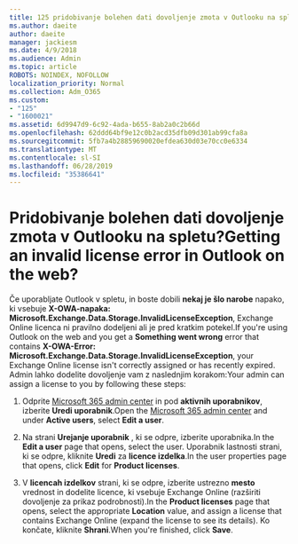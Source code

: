 ```yaml
---
title: 125 pridobivanje bolehen dati dovoljenje zmota v Outlooku na spletu?
ms.author: daeite
author: daeite
manager: jackiesm
ms.date: 4/9/2018
ms.audience: Admin
ms.topic: article
ROBOTS: NOINDEX, NOFOLLOW
localization_priority: Normal
ms.collection: Adm_O365
ms.custom:
- "125"
- "1600021"
ms.assetid: 6d9947d9-6c92-4ada-b655-8ab2a0c2b66d
ms.openlocfilehash: 62ddd64bf9e12c0b2acd35dfb09d301ab99cfa8a
ms.sourcegitcommit: 5fb7a4b28859690020efdea630d03e70cc0e6334
ms.translationtype: MT
ms.contentlocale: sl-SI
ms.lasthandoff: 06/28/2019
ms.locfileid: "35386641"
---
```

# <a name="getting-an-invalid-license-error-in-outlook-on-the-web"></a><span data-ttu-id="dbd6a-102">Pridobivanje bolehen dati dovoljenje zmota v Outlooku na spletu?</span><span class="sxs-lookup"><span data-stu-id="dbd6a-102">Getting an invalid license error in Outlook on the web?</span></span>

<span data-ttu-id="dbd6a-103">Če uporabljate Outlook v spletu, in boste dobili **nekaj je šlo narobe** napako, ki vsebuje **X-OWA-napaka: Microsoft.Exchange.Data.Storage.InvalidLicenseException**, Exchange Online licenca ni pravilno dodeljeni ali je pred kratkim potekel.</span><span class="sxs-lookup"><span data-stu-id="dbd6a-103">If you're using Outlook on the web and you get a **Something went wrong** error that contains **X-OWA-Error: Microsoft.Exchange.Data.Storage.InvalidLicenseException**, your Exchange Online license isn't correctly assigned or has recently expired.</span></span> <span data-ttu-id="dbd6a-104">Admin lahko dodelite dovoljenje vam z naslednjim korakom:</span><span class="sxs-lookup"><span data-stu-id="dbd6a-104">Your admin can assign a license to you by following these steps:</span></span>
  
1. <span data-ttu-id="dbd6a-105">Odprite [Microsoft 365 admin center](https://portal.office.com/adminportal/home#/homepage) in pod **aktivnih uporabnikov**, izberite **Uredi uporabnik**.</span><span class="sxs-lookup"><span data-stu-id="dbd6a-105">Open the [Microsoft 365 admin center](https://portal.office.com/adminportal/home#/homepage) and under **Active users**, select **Edit a user**.</span></span>

2. <span data-ttu-id="dbd6a-106">Na strani **Urejanje uporabnik** , ki se odpre, izberite uporabnika.</span><span class="sxs-lookup"><span data-stu-id="dbd6a-106">In the **Edit a user** page that opens, select the user.</span></span> <span data-ttu-id="dbd6a-107">Uporabnik lastnosti strani, ki se odpre, kliknite **Uredi** za **licence izdelka**.</span><span class="sxs-lookup"><span data-stu-id="dbd6a-107">In the user properties page that opens, click **Edit** for **Product licenses**.</span></span>

3. <span data-ttu-id="dbd6a-108">V **licencah izdelkov** strani, ki se odpre, izberite ustrezno **mesto** vrednost in dodelite licence, ki vsebuje Exchange Online (razširiti dovoljenje za prikaz podrobnosti).</span><span class="sxs-lookup"><span data-stu-id="dbd6a-108">In the **Product licenses** page that opens, select the appropriate **Location** value, and assign a license that contains Exchange Online (expand the license to see its details).</span></span> <span data-ttu-id="dbd6a-109">Ko končate, kliknite **Shrani**.</span><span class="sxs-lookup"><span data-stu-id="dbd6a-109">When you're finished, click **Save**.</span></span>
